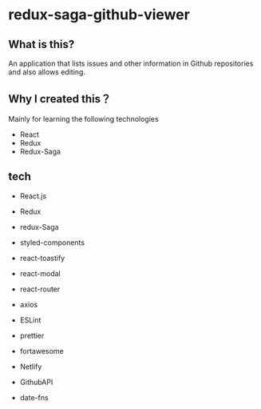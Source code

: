 # redux-saga-github-viewer

## What is this?
An application that lists issues and other information in Github repositories and also allows editing.

## Why I created this？
Mainly for learning the following technologies

- React
- Redux
- Redux-Saga

## tech
- React.js
- Redux
- redux-Saga
- styled-components
- react-toastify
- react-modal
- react-router
- axios

- ESLint
- prettier
- fortawesome

- Netlify
- GithubAPI
- date-fns

